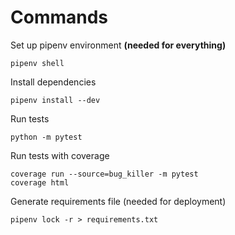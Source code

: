 # Commands

Set up pipenv environment __(needed for everything)__

```pipenv shell```

Install dependencies

```pipenv install --dev```

Run tests

```python -m pytest```

Run tests with coverage

```
coverage run --source=bug_killer -m pytest
coverage html
```

Generate requirements file (needed for deployment)

```pipenv lock -r > requirements.txt```

